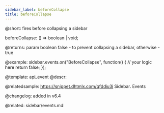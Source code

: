 ```yaml
---
sidebar_label: beforeCollapse
title: beforeCollapse
---          
```


@short: fires before collapsing a sidebar

beforeCollapse: () => boolean | void;

@returns:
param   boolean         false - to prevent collapsing a sidebar, otherwise - true

@example:
sidebar.events.on("BeforeCollapse", function() {
    // your logic here
    return false;
});

@template: api_event
@descr:

@relatedsample: https://snippet.dhtmlx.com/qfddiu3i	Sidebar. Events

@changelog: added in v6.4

@related: sidebar/events.md